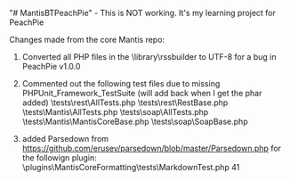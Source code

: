 "# MantisBTPeachPie" - This is NOT working.  It's my learning project for PeachPie

Changes made from the core Mantis repo:

1. Converted all PHP files in the \library\rssbuilder to UTF-8 for a bug in PeachPie v1.0.0

2. Commented out the following test files due to missing PHPUnit_Framework_TestSuite (will add back when I get the phar added)
	\tests\rest\AllTests.php
	\tests\rest\RestBase.php
	\tests\Mantis\AllTests.php
	\tests\soap\AllTests.php
	\tests\Mantis\MantisCoreBase.php
	\tests\soap\SoapBase.php

3. added Parsedown from https://github.com/erusev/parsedown/blob/master/Parsedown.php for the followign plugin:
	\plugins\MantisCoreFormatting\tests\MarkdownTest.php	41	

